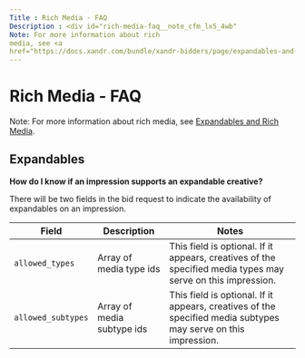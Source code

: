 ```yaml
---
Title : Rich Media - FAQ
Description : <div id="rich-media-faq__note_cfm_lx5_4wb"
Note: For more information about rich
media, see <a
href="https://docs.xandr.com/bundle/xandr-bidders/page/expandables-and-rich-media.html"
---
```



# Rich Media - FAQ





<div id="rich-media-faq__note_cfm_lx5_4wb" 

Note: For more information about rich
media, see <a
href="https://docs.xandr.com/bundle/xandr-bidders/page/expandables-and-rich-media.html"
class="xref" target="_blank">Expandables and Rich Media</a>.





<div id="rich-media-faq__section_e1j_mx5_4wb" >

## Expandables

**How do I know if an impression supports an expandable creative?**

There will be two fields in the bid request to indicate the availability
of expandables on an impression.

<table id="rich-media-faq__table_zhh_4x5_4wb" class="table">
<thead class="thead">
<tr class="header row">
<th id="rich-media-faq__table_zhh_4x5_4wb__entry__1"
class="entry colsep-1 rowsep-1">Field</th>
<th id="rich-media-faq__table_zhh_4x5_4wb__entry__2"
class="entry colsep-1 rowsep-1">Description</th>
<th id="rich-media-faq__table_zhh_4x5_4wb__entry__3"
class="entry colsep-1 rowsep-1">Notes</th>
</tr>
</thead>
<tbody class="tbody">
<tr class="odd row">
<td class="entry colsep-1 rowsep-1"
headers="rich-media-faq__table_zhh_4x5_4wb__entry__1"><code
class="ph codeph">allowed_types</code></td>
<td class="entry colsep-1 rowsep-1"
headers="rich-media-faq__table_zhh_4x5_4wb__entry__2">Array of media
type ids</td>
<td class="entry colsep-1 rowsep-1"
headers="rich-media-faq__table_zhh_4x5_4wb__entry__3">This field is
optional. If it appears, creatives of the specified media types may
serve on this impression.</td>
</tr>
<tr class="even row">
<td class="entry colsep-1 rowsep-1"
headers="rich-media-faq__table_zhh_4x5_4wb__entry__1"><code
class="ph codeph">allowed_subtypes</code></td>
<td class="entry colsep-1 rowsep-1"
headers="rich-media-faq__table_zhh_4x5_4wb__entry__2">Array of media
subtype ids</td>
<td class="entry colsep-1 rowsep-1"
headers="rich-media-faq__table_zhh_4x5_4wb__entry__3">This field is
optional. If it appears, creatives of the specified media subtypes may
serve on this impression.</td>
</tr>
</tbody>
</table>






